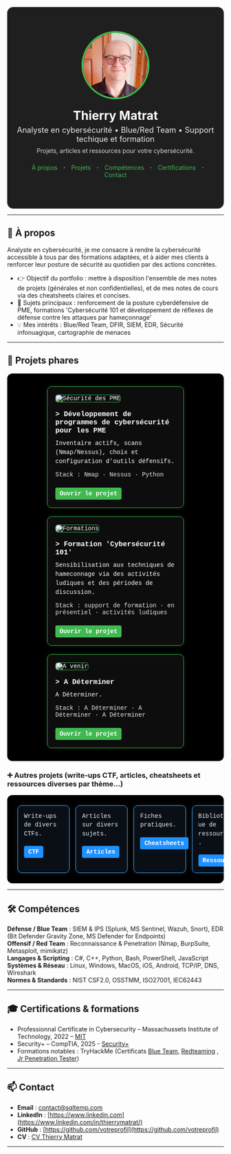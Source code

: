 <!--
README.md – Portfolio cybersécurité (style visuel à la Malachi Gamblin)
Mode d’emploi :
1) Copiez tout ce fichier dans votre README.md de repo GitHub.
2) Remplacez les zones [ENTRE CROCHETS] par vos infos.
3) Placez vos images dans /assets/ (profilepic.jpg, project*.png, logos…).
4) Si certains styles HTML sont trop “stricts” pour GitHub Mobile, utilisez la SECTION DE SECOURS (pur Markdown) plus bas.
-->
<meta name="viewport" content="width=device-width, initial-scale=1" />
<link rel="stylesheet" href="/assets/css/custom.css">


<!-- ===== HERO / BANNIÈRE ===== -->
<div align="center" style="background:#1f1f1f; padding:56px 20px; color:#fff; border-radius:14px;">
  <img src="assets/profilepic.jpg" alt="Photo de [VOTRE NOM]" width="150" style="border-radius:50%; border:4px solid #3fb950;">
  <h1 style="margin:18px 0 6px;">Thierry Matrat</h1>
  <p style="margin:0; font-size:18px; opacity:.9;">Analyste en cybersécurité • Blue/Red Team • Support techique et formation</p>
  <p style="margin:8px 0 0; font-size:14px; opacity:.85;">Projets, articles et ressources pour votre cybersécurité.</p>
  
  <!-- mini navigation -->
  <p style="margin-top:22px;">
    <a href="#a-propos" style="color:#3fb950; text-decoration:none; margin:0 10px;">À propos</a> ·
    <a href="#projets" style="color:#3fb950; text-decoration:none; margin:0 10px;">Projets</a> ·
    <a href="#competences" style="color:#3fb950; text-decoration:none; margin:0 10px;">Compétences</a> ·
    <a href="#certifications" style="color:#3fb950; text-decoration:none; margin:0 10px;">Certifications</a> ·
    <a href="#contact" style="color:#3fb950; text-decoration:none; margin:0 10px;">Contact</a>
  </p>
</div>

---

<!-- ===== À PROPOS ===== -->
<h2 id="a-propos">👋 À propos</h2>

Analyste en cybersécurité, je me consacre à rendre la cybersécurité accessible à tous par des formations adaptées, et à aider mes clients à renforcer leur posture de sécurité au quotidien par des actions concrètes.


- 👉 Objectif du portfolio : mettre à disposition l'ensemble de mes notes de projets (générales et non confidentielles), et de mes notes de cours via des cheatsheets claires et concises.
- 🔭 Sujets principaux : renforcement de la posture cyberdéfensive de PME, formations 'Cybersécurité 101 et développement de réflexes de défense contre les attaques par hameçonnage'  
- 💡 Mes intérêts : Blue/Red Team, DFIR, SIEM, EDR, Sécurité infonuagique, cartographie de menaces

---

<!-- ===== PROJETS (cartes) ===== -->
<h2 id="projets">🧩 Projets phares</h2>

<!-- SECTION PROJETS PHARES – ALIGNEMENT 3 CARTES & TEXTE BLANC -->
<!--div style="display:flex; flex-wrap:wrap; justify-content:center; gap:20px; background-color:#000; padding:30px; border-radius:12px;"> -->
<div class="projects-row" style="display:flex; flex-wrap:wrap; justify-content:center; gap:20px; background-color:#000; padding:30px; border-radius:12px;">

  <!-- CARTE 1 -->
  <div style="flex:1 1 300px; min-width:220px; max-width:280px; background-color:#0d0d0d; border:1px solid #3fb950; border-radius:10px; padding:18px; color:#ffffff; font-family:'Courier New', monospace; box-shadow:0 0 10px rgba(63,185,80,0.2); text-align:left;">
    <img src="assets/project1.png" alt="Sécurité des PME" style="width:100%; border-radius:6px; margin-bottom:12px; border:1px solid #3fb950;">
    <h3 style="margin:6px 0 10px; color:#ffffff;">> Développement de programmes de cybersécurité pour les PME</h3>
    <p style="margin:0 0 12px; line-height:1.5;">Inventaire actifs, scans (Nmap/Nessus), choix et configuration d'outils défensifs.</p>
    <p style="margin:0 0 12px; font-size:14px; opacity:.9;">Stack : Nmap · Nessus · Python</p>
    <a href="projects/secu-PME/" style="display:inline-block; margin-top:10px; padding:6px 10px; background-color:#3fb950; color:#ffffff; text-decoration:none; border-radius:4px; font-weight:bold;">Ouvrir le projet</a>
  </div>

  <!-- CARTE 2 -->
  <div style="flex:1 1 300px; min-width:220px; max-width:280px; background-color:#0d0d0d; border:1px solid #3fb950; border-radius:10px; padding:18px; color:#ffffff; font-family:'Courier New', monospace; box-shadow:0 0 10px rgba(63,185,80,0.2); text-align:left;">
    <img src="assets/project2.png" alt="Formations" style="width:100%; border-radius:6px; margin-bottom:12px; border:1px solid #3fb950;">
    <h3 style="margin:6px 0 10px; color:#ffffff;">> Formation 'Cybersécurité 101'</h3>
    <p style="margin:0 0 12px; line-height:1.5;">Sensibilisation aux techniques de hameconnage via des activités ludiques et des périodes de discussion.</p>
    <p style="margin:0 0 12px; font-size:14px; opacity:.9;">Stack : support de formation · en présentiel · activités ludiques </p>
    <a href="projects/formations-101/" style="display:inline-block; margin-top:10px; padding:6px 10px; background-color:#3fb950; color:#ffffff; text-decoration:none; border-radius:4px; font-weight:bold;">Ouvrir le projet</a>
  </div>

  <!-- CARTE 3 -->
  <div style="flex:1 1 300px; min-width:220px; max-width:280px; background-color:#0d0d0d; border:1px solid #3fb950; border-radius:10px; padding:18px; color:#ffffff; font-family:'Courier New', monospace; box-shadow:0 0 10px rgba(63,185,80,0.2); text-align:left;">
    <img src="assets/project3.png" alt="A venir" style="width:100%; border-radius:6px; margin-bottom:12px; border:1px solid #3fb950;">
    <h3 style="margin:6px 0 10px; color:#ffffff;">> A Déterminer</h3>
    <p style="margin:0 0 12px; line-height:1.5;">A Déterminer.</p>
    <p style="margin:0 0 12px; font-size:14px; opacity:.9;">Stack : A Déterminer · A Déterminer · A Déterminer </p>
    <a href="projects/a-venir/" style="display:inline-block; margin-top:10px; padding:6px 10px; background-color:#3fb950; color:#ffffff; text-decoration:none; border-radius:4px; font-weight:bold;">Ouvrir le projet</a>
  </div>

</div>


<!-- ===== AUTRES PROJETS (cartes) ===== -->
<h3 id="Autres projets">➕ Autres projets (write-ups CTF, articles, cheatsheets et ressources diverses par thème…)</h3>

<div class="projects-row" style="
  display:flex; 
  flex-wrap:nowrap; 
  justify-content:space-between; 
  gap:14px; 
  background-color:#000; 
  padding:24px; 
  border-radius:12px;
  overflow-x:auto; 
  -webkit-overflow-scrolling:touch;
">

  <!-- STYLE BLEU / CYBER -->
  <!-- CARTE 4 -->
  <div style="
    flex:0 0 20%; 
    max-width:20%; 
    background-color:#0a0f16; 
    border:1px solid #4fb3ff; 
    border-radius:10px; 
    padding:14px; 
    color:#e9f1ff; 
    font-family:'Courier New', monospace; 
    box-shadow:0 0 10px rgba(79,179,255,0.18); 
    text-align:left;
  ">
    <!--img src="assets/project1.png" alt="CTFs" style="width:68%; border-radius:6px; margin-bottom:10px; border:1px solid #4fb3ff;"-->
    <p style="margin:0 0 10px; line-height:1.45;">Write-ups de divers CTFs.</p>
    <a href="projects/ctf/" style="display:inline-block; margin-top:8px; padding:6px 10px; background-color:#1e90ff; color:#ffffff; text-decoration:none; border-radius:4px; font-weight:bold;">CTF</a>
  </div>

  <!-- CARTE 5 -->
  <div style="
    flex:0 0 20%; 
    max-width:20%; 
    background-color:#0a0f16; 
    border:1px solid #4fb3ff; 
    border-radius:10px; 
    padding:14px; 
    color:#e9f1ff; 
    font-family:'Courier New', monospace; 
    box-shadow:0 0 10px rgba(79,179,255,0.18); 
    text-align:left;
  ">
    <!--img src="assets/project2.png" alt="Articles" style="width:68%; border-radius:6px; margin-bottom:10px; border:1px solid #4fb3ff;"-->
    <p style="margin:0 0 10px; line-height:1.45;">Articles sur divers sujets.</p>
    <a href="projects/formations-101/" style="display:inline-block; margin-top:8px; padding:6px 10px; background-color:#1e90ff; color:#ffffff; text-decoration:none; border-radius:4px; font-weight:bold;">Articles</a>
  </div>

  <!-- CARTE 6 -->
  <div style="
    flex:0 0 20%; 
    max-width:20%; 
    background-color:#0a0f16; 
    border:1px solid #4fb3ff; 
    border-radius:10px; 
    padding:14px; 
    color:#e9f1ff; 
    font-family:'Courier New', monospace; 
    box-shadow:0 0 10px rgba(79,179,255,0.18); 
    text-align:left;
  ">
    <!--img src="assets/project3.png" alt="Cheatsheets" style="width:68%; border-radius:6px; margin-bottom:10px; border:1px solid #4fb3ff;"-->
    <p style="margin:0 0 10px; line-height:1.45;">Fiches pratiques.</p>
    <a href="projects/a-venir/" style="display:inline-block; margin-top:8px; padding:6px 10px; background-color:#1e90ff; color:#ffffff; text-decoration:none; border-radius:4px; font-weight:bold;">Cheatsheets</a>
  </div>

  <!-- CARTE 7 -->
  <div style="
    flex:0 0 20%; 
    max-width:20%; 
    background-color:#0a0f16; 
    border:1px solid #4fb3ff; 
    border-radius:10px; 
    padding:14px; 
    color:#e9f1ff; 
    font-family:'Courier New', monospace; 
    box-shadow:0 0 10px rgba(79,179,255,0.18); 
    text-align:left;
  ">
    <!--img src="assets/project3.png" alt="Ressources" style="width:68%; border-radius:6px; margin-bottom:10px; border:1px solid #4fb3ff;"-->
    <p style="margin:0 0 10px; line-height:1.45;">Bibliothèque de ressources.</p>
    <a href="projects/a-venir/" style="display:inline-block; margin-top:8px; padding:6px 10px; background-color:#1e90ff; color:#ffffff; text-decoration:none; border-radius:4px; font-weight:bold;">Ressources</a>
  </div>

</div>





---

<!-- ===== COMPÉTENCES ===== -->
<section class="terminal-section" id="competences">
  <h2>🛠️ Compétences</h2>
  <p>
    <strong>Défense / Blue Team</strong> : SIEM & IPS (Splunk, MS Sentinel, Wazuh, Snort), EDR (Bit Defender Gravity Zone, MS Defender for Endpoints)<br>
    <strong>Offensif / Red Team</strong> : Reconnaissance & Penetration (Nmap, BurpSuite, Metasploit, mimikatz)<br>
    <strong>Langages & Scripting</strong> : C#, C++, Python, Bash, PowerShell, JavaScript<br>
    <strong>Systèmes & Réseau</strong> : Linux, Windows, MacOS, iOS, Android, TCP/IP, DNS, Wireshark<br>
    <strong>Normes & Standards</strong> : NIST CSF2.0, OSSTMM, ISO27001, IEC62443
  </p>
</section>

---

<!-- ===== CERTIFICATIONS ===== -->
<h2 id="certifications">🎓 Certifications & formations</h2>

- Professionnal Certificate in Cybersecurity – Massachussets Institute of Technology, 2022 – [MIT](https://certificates.emeritus.org/551ef89b-003f-456c-b6ae-f3fac29734db#acc.oCvBfZWQ) 
- Security+ – CompTIA, 2025 -  [Security+](https://www.credly.com/badges/64372dff-c123-469f-8ef0-38c62923a272) 
- Formations notables : TryHackMe (Certificats [Blue Team](https://tryhackme-certificates.s3-eu-west-1.amazonaws.com/THM-ZVVQEKCLAQ.pdf), [Redteaming](https://tryhackme-certificates.s3-eu-west-1.amazonaws.com/THM-KGKMGGWDIB.pdf) , [Jr Penetration Tester](https://tryhackme-certificates.s3-eu-west-1.amazonaws.com/THM-CVEG9XZNC6.pdf))

---

<h2 id="contact">📫 Contact</h2>

- **Email** : contact@sqltemp.com  
- **LinkedIn** : [https://www.linkedin.com](https://www.linkedin.com/in/thierrymatrat/)
- **GitHub** : [https://github.com/votreprofil](https://github.com/votreprofil)  
- **CV** : [CV Thierry Matrat](assets/CV_ThierryMatrat.pdf)

---

